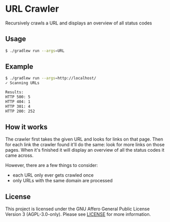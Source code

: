 # URL Crawler

Recursively crawls a URL and displays an overview of all status codes

## Usage

```bash
$ ./gradlew run --args=URL
```

## Example

```bash
$ ./gradlew run --args=http://localhost/
✓ Scanning URLs

Results:
HTTP 500: 5
HTTP 404: 1
HTTP 301: 4
HTTP 200: 252
```

## How it works

The crawler first takes the given URL and looks for links on that page. Then for each link the crawler found it'll do the same: look for more links on those pages. When it's finished it will display an overview of all the status codes it came across.

However, there are a few things to consider:
- each URL only ever gets crawled once
- only URLs with the same domain are processed

## License

This project is licensed under the GNU Affero General Public License Version 3 (AGPL-3.0-only). Please see [LICENSE](./LICENSE) for more information.
